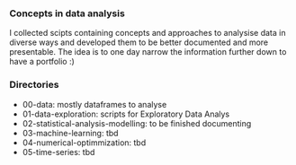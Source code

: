### Concepts in data analysis 
I collected scipts containing concepts and approaches to analysise data in diverse ways and developed them to be better documented and more presentable. The idea is to one day narrow the information further down to have a portfolio :)

### Directories

* 00-data: mostly dataframes to analyse
* 01-data-exploration: scripts for Exploratory Data Analys
* 02-statistical-analysis-modelling: to be finished documenting
* 03-machine-learning: tbd
* 04-numerical-optimmization: tbd
* 05-time-series: tbd
